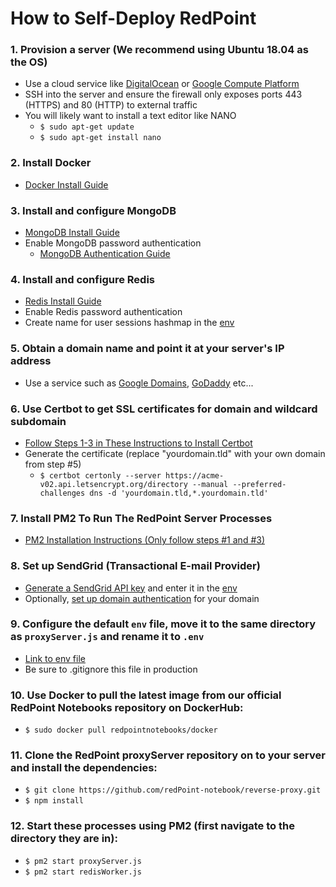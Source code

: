 # How to Self-Deploy RedPoint

### 1. Provision a server (We recommend using Ubuntu 18.04 as the OS)

- Use a cloud service like [DigitalOcean](https://www.digitalocean.com/) or [Google Compute Platform](https://cloud.google.com/)
- SSH into the server and ensure the firewall only exposes ports 443 (HTTPS) and 80 (HTTP) to external traffic
- You will likely want to install a text editor like NANO
  - `$ sudo apt-get update`
  - `$ sudo apt-get install nano`

### 2. Install Docker

- [Docker Install Guide](https://docker-curriculum.com/#setting-up-your-computer)

### 3. Install and configure MongoDB

- [MongoDB Install Guide](https://www.digitalocean.com/community/tutorials/how-to-install-mongodb-on-ubuntu-18-04)
- Enable MongoDB password authentication
  - [MongoDB Authentication Guide](https://docs.mongodb.com/manual/tutorial/enable-authentication/)
    <!-- - Daemonize Mongo process (so it runs in the background) -->

### 4. Install and configure Redis

- [Redis Install Guide](https://www.digitalocean.com/community/tutorials/how-to-install-and-secure-redis-on-ubuntu-18-04)
  <!-- - Daemonize Redis process (so it runs in the background) -->
- Enable Redis password authentication
- Create name for user sessions hashmap in the [env](./env)

### 5. Obtain a domain name and point it at your server's IP address

- Use a service such as [Google Domains](https://domains.google.com/registrar), [GoDaddy](https://www.godaddy.com/) etc...

### 6. Use Certbot to get SSL certificates for domain and wildcard subdomain

- [Follow Steps 1-3 in These Instructions to Install Certbot](https://certbot.eff.org/lets-encrypt/ubuntubionic-other)
- Generate the certificate (replace "yourdomain.tld" with your own domain from step #5)
  - `$ certbot certonly --server https://acme-v02.api.letsencrypt.org/directory --manual --preferred-challenges dns -d 'yourdomain.tld,*.yourdomain.tld'`

### 7. Install PM2 To Run The RedPoint Server Processes

- [PM2 Installation Instructions (Only follow steps #1 and #3)](https://www.digitalocean.com/community/tutorials/how-to-set-up-a-node-js-application-for-production-on-ubuntu-18-04)

### 8. Set up SendGrid (Transactional E-mail Provider)

- [Generate a SendGrid API key](https://sendgrid.com/docs/ui/account-and-settings/api-keys/#managing-api-keys) and enter it in the [env](./env)
- Optionally, [set up domain authentication](https://sendgrid.com/docs/ui/account-and-settings/how-to-set-up-domain-authentication/) for your domain

### 9. Configure the default `env` file, move it to the same directory as `proxyServer.js` and rename it to `.env`

- [Link to env file](./.env)
- Be sure to .gitignore this file in production

### 10. Use Docker to pull the latest image from our official RedPoint Notebooks repository on DockerHub:

- `$ sudo docker pull redpointnotebooks/docker`

### 11. Clone the RedPoint proxyServer repository on to your server and install the dependencies:

- `$ git clone https://github.com/redPoint-notebook/reverse-proxy.git`
- `$ npm install`

### 12. Start these processes using PM2 (first navigate to the directory they are in):

- `$ pm2 start proxyServer.js`
- `$ pm2 start redisWorker.js`
